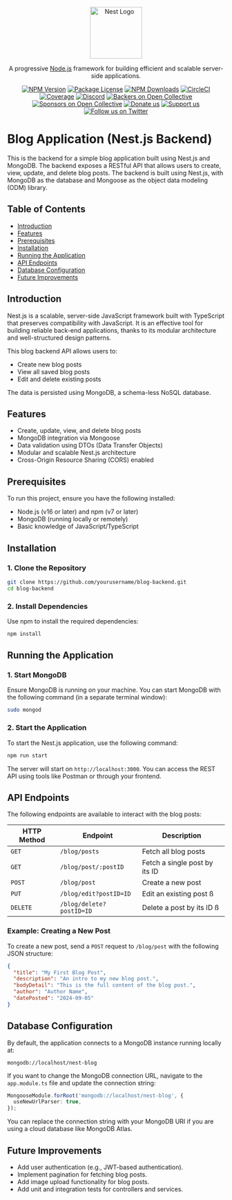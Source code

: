 <p align="center">
  <a href="http://nestjs.com/" target="blank"><img src="https://nestjs.com/img/logo-small.svg" width="120" alt="Nest Logo" /></a>
</p>

[circleci-image]: https://img.shields.io/circleci/build/github/nestjs/nest/master?token=abc123def456
[circleci-url]: https://circleci.com/gh/nestjs/nest

  <p align="center">A progressive <a href="http://nodejs.org" target="_blank">Node.js</a> framework for building efficient and scalable server-side applications.</p>
    <p align="center">
<a href="https://www.npmjs.com/~nestjscore" target="_blank"><img src="https://img.shields.io/npm/v/@nestjs/core.svg" alt="NPM Version" /></a>
<a href="https://www.npmjs.com/~nestjscore" target="_blank"><img src="https://img.shields.io/npm/l/@nestjs/core.svg" alt="Package License" /></a>
<a href="https://www.npmjs.com/~nestjscore" target="_blank"><img src="https://img.shields.io/npm/dm/@nestjs/common.svg" alt="NPM Downloads" /></a>
<a href="https://circleci.com/gh/nestjs/nest" target="_blank"><img src="https://img.shields.io/circleci/build/github/nestjs/nest/master" alt="CircleCI" /></a>
<a href="https://coveralls.io/github/nestjs/nest?branch=master" target="_blank"><img src="https://coveralls.io/repos/github/nestjs/nest/badge.svg?branch=master#9" alt="Coverage" /></a>
<a href="https://discord.gg/G7Qnnhy" target="_blank"><img src="https://img.shields.io/badge/discord-online-brightgreen.svg" alt="Discord"/></a>
<a href="https://opencollective.com/nest#backer" target="_blank"><img src="https://opencollective.com/nest/backers/badge.svg" alt="Backers on Open Collective" /></a>
<a href="https://opencollective.com/nest#sponsor" target="_blank"><img src="https://opencollective.com/nest/sponsors/badge.svg" alt="Sponsors on Open Collective" /></a>
  <a href="https://paypal.me/kamilmysliwiec" target="_blank"><img src="https://img.shields.io/badge/Donate-PayPal-ff3f59.svg" alt="Donate us"/></a>
    <a href="https://opencollective.com/nest#sponsor"  target="_blank"><img src="https://img.shields.io/badge/Support%20us-Open%20Collective-41B883.svg" alt="Support us"></a>
  <a href="https://twitter.com/nestframework" target="_blank"><img src="https://img.shields.io/twitter/follow/nestframework.svg?style=social&label=Follow" alt="Follow us on Twitter"></a>
</p>
  <!--[![Backers on Open Collective](https://opencollective.com/nest/backers/badge.svg)](https://opencollective.com/nest#backer)
  [![Sponsors on Open Collective](https://opencollective.com/nest/sponsors/badge.svg)](https://opencollective.com/nest#sponsor)-->

# Blog Application (Nest.js Backend)

This is the backend for a simple blog application built using Nest.js and MongoDB. The backend exposes a RESTful API that allows users to create, view, update, and delete blog posts. The backend is built using Nest.js, with MongoDB as the database and Mongoose as the object data modeling (ODM) library.

## Table of Contents

- [Introduction](#introduction)
- [Features](#features)
- [Prerequisites](#prerequisites)
- [Installation](#installation)
- [Running the Application](#running-the-application)
- [API Endpoints](#api-endpoints)
- [Database Configuration](#database-configuration)
- [Future Improvements](#future-improvements)

## Introduction

Nest.js is a scalable, server-side JavaScript framework built with TypeScript that preserves compatibility with JavaScript. It is an effective tool for building reliable back-end applications, thanks to its modular architecture and well-structured design patterns.

This blog backend API allows users to:

- Create new blog posts
- View all saved blog posts
- Edit and delete existing posts

The data is persisted using MongoDB, a schema-less NoSQL database.

## Features

- Create, update, view, and delete blog posts
- MongoDB integration via Mongoose
- Data validation using DTOs (Data Transfer Objects)
- Modular and scalable Nest.js architecture
- Cross-Origin Resource Sharing (CORS) enabled

## Prerequisites

To run this project, ensure you have the following installed:

- Node.js (v16 or later) and npm (v7 or later)
- MongoDB (running locally or remotely)
- Basic knowledge of JavaScript/TypeScript

## Installation

### 1. Clone the Repository

```bash
git clone https://github.com/yourusername/blog-backend.git
cd blog-backend
```

### 2. Install Dependencies

Use npm to install the required dependencies:

```bash
npm install
```

## Running the Application

### 1. Start MongoDB

Ensure MongoDB is running on your machine. You can start MongoDB with the following command (in a separate terminal window):

```bash
sudo mongod
```

### 2. Start the Application

To start the Nest.js application, use the following command:

```bash
npm run start
```

The server will start on `http://localhost:3000`. You can access the REST API using tools like Postman or through your frontend.

## API Endpoints

The following endpoints are available to interact with the blog posts:

| HTTP Method | Endpoint                 | Description                   |
| ----------- | ------------------------ | ----------------------------- |
| `GET`       | `/blog/posts`            | Fetch all blog posts          |
| `GET`       | `/blog/post/:postID`     | Fetch a single post by its ID |
| `POST`      | `/blog/post`             | Create a new post             |
| `PUT`       | `/blog/edit?postID=ID`   | Edit an existing post ß       |
| `DELETE`    | `/blog/delete?postID=ID` | Delete a post by its ID ß     |

### Example: Creating a New Post

To create a new post, send a `POST` request to `/blog/post` with the following JSON structure:

```json
{
  "title": "My First Blog Post",
  "description": "An intro to my new blog post.",
  "bodyDetail": "This is the full content of the blog post.",
  "author": "Author Name",
  "datePosted": "2024-09-05"
}
```

## Database Configuration

By default, the application connects to a MongoDB instance running locally at:

```
mongodb://localhost/nest-blog
```

If you want to change the MongoDB connection URL, navigate to the `app.module.ts` file and update the connection string:

```typescript
MongooseModule.forRoot('mongodb://localhost/nest-blog', {
  useNewUrlParser: true,
});
```

You can replace the connection string with your MongoDB URI if you are using a cloud database like MongoDB Atlas.

## Future Improvements

- Add user authentication (e.g., JWT-based authentication).
- Implement pagination for fetching blog posts.
- Add image upload functionality for blog posts.
- Add unit and integration tests for controllers and services.
